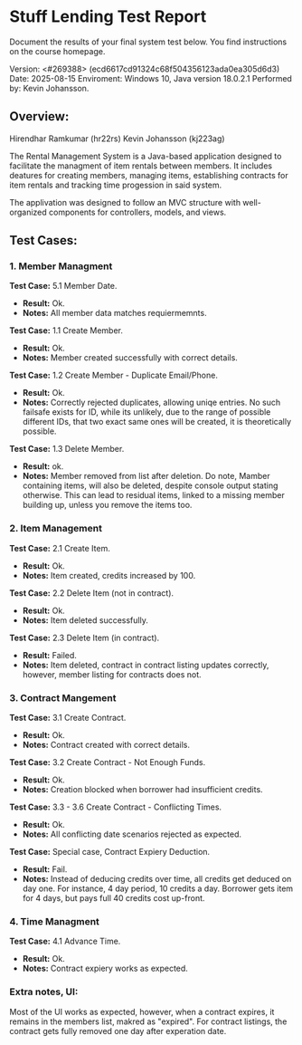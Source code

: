 # Stuff Lending Test Report
Document the results of your final system test below. You find instructions on the course homepage.

Version: <#269388> (ecd6617cd91324c68f504356123ada0ea305d6d3)
Date: 2025-08-15
Enviroment: Windows 10, Java version 18.0.2.1
Performed by: Kevin Johansson.

## Overview:
Hirendhar Ramkumar (hr22rs)
Kevin Johansson (kj223ag) 

The Rental Management System is a Java-based application designed to facilitate the managment of item
rentals between members. It includes deatures for creating members, managing items, establishing contracts
for item rentals and tracking time progession in said system.

The applivation was designed to follow an MVC structure with well-organized components for controllers,
models, and views.

## Test Cases:

### 1. Member Managment
**Test Case:** 5.1 Member Date.
- **Result:** Ok.
- **Notes:** All member data matches requiermemnts.

**Test Case:** 1.1 Create Member.
- **Result:** Ok.
- **Notes:** Member created successfully with correct details.

**Test Case:** 1.2 Create Member - Duplicate Email/Phone.
- **Result:** Ok.
- **Notes:** Correctly rejected duplicates, allowing uniqe entries. No such failsafe exists for ID, while its unlikely, due to the range of possible different IDs, that two exact same ones will be created, it is theoretically possible.

**Test Case:** 1.3 Delete Member.
- **Result:** ok.
- **Notes:** Member removed from list after deletion. Do note, Mamber containing items, will also be deleted, despite console output stating otherwise. This can lead to residual items, linked to a missing member building up, unless you remove the items too.

### 2. Item Management
**Test Case:** 2.1 Create Item.
- **Result:** Ok.
- **Notes:** Item created, credits increased by 100.


**Test Case:** 2.2 Delete Item (not in contract).
- **Result:** Ok.
- **Notes:** Item deleted successfully.


**Test Case:** 2.3 Delete Item (in contract).
- **Result:** Failed.
- **Notes:** Item deleted, contract in contract listing updates correctly, however, member listing for contracts does not.

### 3. Contract Mangement
**Test Case:** 3.1 Create Contract.
- **Result:** Ok.
- **Notes:** Contract created with correct details.

**Test Case:** 3.2 Create Contract - Not Enough Funds.
- **Result:** Ok.
- **Notes:** Creation blocked when borrower had insufficient credits.

**Test Case:** 3.3 - 3.6 Create Contract - Conflicting Times.
- **Result:** Ok.
- **Notes:** All conflicting date scenarios rejected as expected.

**Test Case:** Special case, Contract Expiery Deduction.
- **Result:** Fail.
- **Notes:** Instead of deducing credits over time, all credits get deduced on day one. For instance, 4 day period, 10 credits a day. Borrower gets item for 4 days, but pays full 40 credits cost up-front.

### 4. Time Managment
**Test Case:** 4.1 Advance Time.
- **Result:** Ok.
- **Notes:** Contract expiery works as expected. 

### Extra notes, UI:
Most of the UI works as expected, however, when a contract expires, it remains in the members list, makred as "expired". For contract listings, the contract gets fully removed one day after experation date.